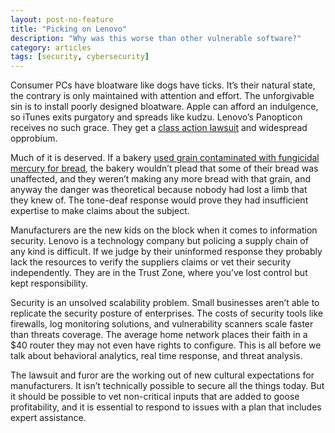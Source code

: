 ```yaml
---
layout: post-no-feature
title: "Picking on Lenovo"
description: "Why was this worse than other vulnerable software?"
category: articles
tags: [security, cybersecurity]
---
```


Consumer PCs have bloatware like dogs have ticks. It’s their natural state, the
contrary is only maintained with attention and effort. The unforgivable sin is
to install poorly designed bloatware. Apple can afford an indulgence, so iTunes
exits purgatory and spreads like kudzu. Lenovo’s Panopticon receives no such
grace. They get a [class action lawsuit][lawsuit] and widespread opprobium.

Much of it is deserved. If a bakery [used grain contaminated with fungicidal
mercury for bread][mercury], the bakery wouldn’t plead that some of their bread
was unaffected, and they weren’t making any more bread with that grain, and
anyway the danger was theoretical because nobody had lost a limb that they knew
of. The tone-deaf response would prove they had insufficient expertise to make
claims about the subject.

Manufacturers are the new kids on the block when it comes to information
security. Lenovo is a technology company but policing a supply chain of any
kind is difficult. If we judge by their uninformed response they probably lack
the resources to verify the suppliers claims or vet their security
independently. They are in the Trust Zone, where you’ve lost control but kept
responsibility.

Security is an unsolved scalability problem. Small businesses aren’t able to
replicate the security posture of enterprises. The costs of security tools like
firewalls, log monitoring solutions, and vulnerability scanners scale faster
than threats coverage. The average home network places their faith in a $40
router they may not even have rights to configure. This is all before we talk
about behavioral analytics, real time response, and threat analysis.

The lawsuit and furor are the working out of new cultural expectations for
manufacturers. It isn’t technically possible to secure all the things today.
But it should be possible to vet non-critical inputs that are added to goose
profitability, and it is essential to respond to issues with a plan that
includes expert assistance.

[lawsuit]: http://arstechnica.com/tech-policy/2015/02/lenovo-users-lawyer-up-over-hole-filled-https-breaking-superfish-adware/
[mercury]: http://en.wikipedia.org/wiki/1971_Iraq_poison_grain_disaster
